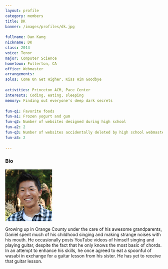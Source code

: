 ```yaml
---
layout: profile
category: members
title: DK
banner: /images/profiles/dk.jpg

fullname: Dan Kang
nickname: DK
class: 2014
voice: Tenor
major: Computer Science
hometown: Fullerton, CA
office: Webmaster
arrangements: 
solos: Come On Get Higher, Kiss Him Goodbye

activities: Princeton ACM, Pace Center
interests: Coding, eating, sleeping
memory: Finding out everyone's deep dark secrets

fun-q1: Favorite foods
fun-a1: Frozen yogurt and gum
fun-q2: Number of websites designed during high school
fun-a2: 2
fun-q3: Number of websites accidentally deleted by high school webmaster
fun-a3: 2

---
```


### Bio

![DK](/images/members/current/dk.jpg)

Growing up in Orange County under the care of his awesome
grandparents, Daniel spent much of his childhood singing and making
strange noises with his mouth. He occasionally posts YouTube videos of
himself singing and playing guitar, despite the fact that he only
knows the most basic of chords. In an attempt to enhance his skills,
he once agreed to eat a spoonful of wasabi in exchange for a guitar
lesson from his sister. He has yet to receive that guitar lesson.
